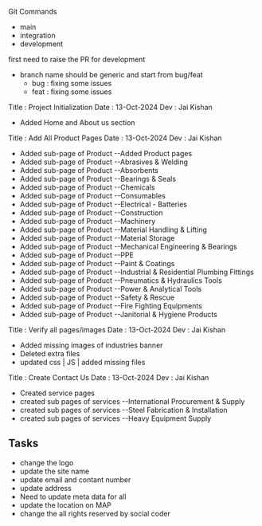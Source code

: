 Git Commands


- main
- integration
- development

first need to raise the PR for development

- branch name should be generic and start from bug/feat
    - bug : fixing some issues
    - feat : fixing some issues


Title : Project Initialization
Date : 13-Oct-2024
Dev : Jai Kishan
- Added Home and About us section


Title : Add All Product Pages
Date : 13-Oct-2024
Dev : Jai Kishan
- Added sub-page of Product --Added Product pages
- Added sub-page of Product --Abrasives & Welding
- Added sub-page of Product --Absorbents
- Added sub-page of Product --Bearings & Seals
- Added sub-page of Product --Chemicals
- Added sub-page of Product --Consumables
- Added sub-page of Product --Electrical - Batteries
- Added sub-page of Product --Construction
- Added sub-page of Product --Machinery
- Added sub-page of Product --Material Handling & Lifting
- Added sub-page of Product --Material Storage
- Added sub-page of Product --Mechanical Engineering & Bearings
- Added sub-page of Product --PPE
- Added sub-page of Product --Paint & Coatings
- Added sub-page of Product --Industrial & Residential Plumbing Fittings
- Added sub-page of Product --Pneumatics & Hydraulics Tools
- Added sub-page of Product --Power & Analytical Tools
- Added sub-page of Product --Safety & Rescue
- Added sub-page of Product --Fire Fighting Equipments
- Added sub-page of Product --Janitorial & Hygiene Products


Title : Verify all pages/images
Date : 13-Oct-2024
Dev : Jai Kishan
- Added missing images of industries banner
- Deleted extra files
- updated css | JS | added missing files



Title : Create Contact Us 
Date : 13-Oct-2024
Dev : Jai Kishan
- Created service pages
- created sub pages of services --International Procurement & Supply
- created sub pages of services --Steel Fabrication & Installation
- created sub pages of services --Heavy Equipment Supply


## Tasks
- change the logo
- update the site name
- update email and contant number
- update address
- Need to update meta data for all
- update the location on MAP
- change the all rights reserved by social coder